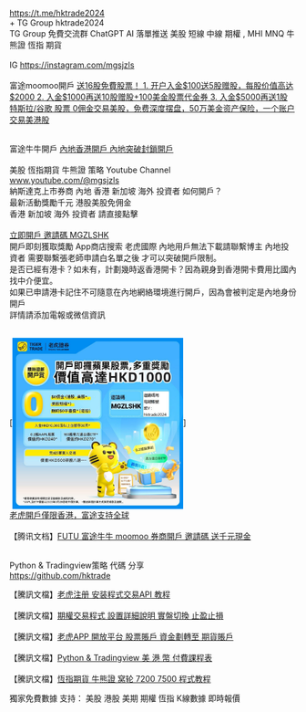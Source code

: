 <html>
<br>
<a href='https://t.me/hktrade2024'>https://t.me/hktrade2024</a>
<br>
+ TG Group  hktrade2024<br>
 TG Group 免費交流群 ChatGPT AI 落單推送 美股 短線 中線 期權  , MHI MNQ 牛熊證 恆指 期貨<br>
<br>
 IG  <a href='https://instagram.com/mgsjzls'>https://instagram.com/mgsjzls</a><br>
<br>富途moomoo開戶 <a href='https://j.moomoo.com/00yLZM'>
送16股免費股票！ 1. 开户入金$100送5股赠股，每股价值高达$2000 2. 入金$1000再送10股赠股+100美金股票代金券 3. 入金$5000再送1股 特斯拉/谷歌 股票 0佣金交易美股，免费深度摆盘，50万美金资产保险，一个账户交易美港股</a><br><br>

富途牛牛開戶 <a href='https://docs.qq.com/doc/DUEJobHdWcEtPcHRI'>內地香港開戶 內地突破封鎖開戶</a><br>
<br>
美股 恆指期貨 牛熊證 策略 Youtube Channel <br> <a href='http://www.youtube.com/@mgsjzls'>www.youtube.com/@mgsjzls</a><br>
納斯達克上市券商 內地 香港 新加坡 海外 投資者 如何開戶？<br>
最新活動獎勵千元 港股美股免佣金<br>
香港 新加坡 海外 投資者 請直接點擊 <br><br>
 <a href='https://www.tigerbrokers.com.hk/marketing/glhk?invite=MGZLSHK&lang=zh_TW'>立即開戶 邀請碼 MGZLSHK</a><br>
開戶即刻獲取獎勵 App商店搜索 老虎國際 內地用戶無法下載請聯繫博主
內地投資者 需要聯繫張老師申請白名單之後 才可以突破開戶限制。<br>
是否已經有港卡？如未有，計劃幾時返香港開卡？因為親身到香港開卡費用比國內找中介便宜。<br>
如果已申請港卡記住不可隨意在內地網絡環境進行開戶，因為會被判定是內地身份開戶<br>
詳情請添加電報或微信資訊<br><br>

 [<img src="https://raw.githubusercontent.com/hktrade/hktrade.github.io/main/reg.jpg"  width="300" height="300" align="center">]
<br><a href='https://www.tigerbrokers.com.hk/marketing/glhk?invite=MGZLSHK&lang=zh_TW'>老虎開戶僅限香港，富途支持全球</a>
<br>
 <br>
【腾讯文档】<a href='https://docs.qq.com/doc/DUEJobHdWcEtPcHRI'>FUTU 富途牛牛 moomoo  券商開戶 邀請碼 送千元現金</a><br>
<br>

Python & Tradingview策略 代碼 分享 <br><a href='https://github.com/hktrade'>https://github.com/hktrade</a><br>
 
【騰訊文檔】<a href='https://docs.qq.com/doc/DUE14WmFKaUFkS0hJ'>老虎注册 安装程式交易API 教程</a><br>
<br>
【騰訊文檔】<a href='https://docs.qq.com/doc/DUHlZVFpRTHZMbW5x'>期權交易程式 設置詳細說明 實盤切換 止盈止損</a><br>
<br>
【騰訊文檔】<a href='https://docs.qq.com/doc/DUHpnenhKZ2pxSGlv'>老虎APP 開放平台  股票賬戶 資金劃轉至 期貨賬戶</a><br>
<br>
【騰訊文檔】<a href='https://docs.qq.com/doc/DUHpnenhKZ2pxSGlv'>Python & Tradingview 美 港 幣 付費課程表</a><br>
<br>
【騰訊文檔】<a href='https://docs.qq.com/doc/DUFFacEdnc1hBRkVG'>恆指期貨 牛熊證 窝轮 7200 7500 程式教程</a><br>

獨家免費數據 支持： 美股 港股 美期 期權 恆指 K線數據 即時報價 <br>
 <br>

